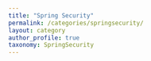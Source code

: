 ```yaml
---
title: "Spring Security"
permalink: /categories/springsecurity/
layout: category
author_profile: true
taxonomy: SpringSecurity
---
```

